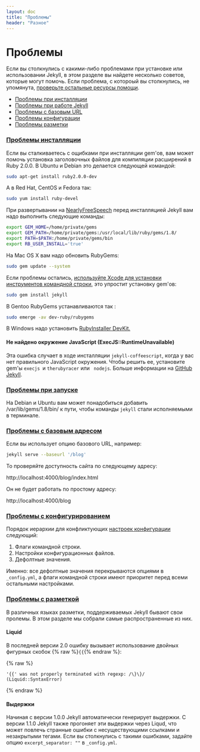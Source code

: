 ```yaml
---
layout: doc
title: "Проблемы"
header: "Разное"
---
```

# Проблемы

Если вы столкнулись с какими-либо проблемами при установке или использовании Jekyll, в этом разделе вы найдете  несколько советов, которые могут помочь. Если проблема, с котороый вы столкнулись, не упомянута, [проверьте остальные ресурсы помощи](http://jekyllrb.com/help/).

* [Проблемы при инсталляции](/documentation/25_troubleshooting.html#installation-problems)
* [Проблемы при работе Jekyll](/documentation/25_troubleshooting.html#problems-running-jekyll)
* [Проблемы с базовым URL](/documentation/25_troubleshooting.html#base-url-problems)
* [Проблемы конфигурации](/documentation/25_troubleshooting.html#configuration-problems)
* [Проблемы разметки](/documentation/25_troubleshooting.html#markup-problems)

### [Проблемы инсталляции](#installation-problems)

Если вы сталкиваетесь с ощибками при инсталляции gem'ов, вам может помочь установка заголовочных файлов для компиляции расширений в Ruby 2.0.0. В Ubuntu и Debian это делается следующей командой:

```bash
sudo apt-get install ruby2.0.0-dev
```

А в  Red Hat, CentOS и  Fedora так:
```bash
sudo yum install ruby-devel
```

При развертывании на [NearlyFreeSpeech](https://www.nearlyfreespeech.net/) перед инсталляцией Jekyll вам надо выполнить следующие команды:

```bash
export GEM_HOME=/home/private/gems
export GEM_PATH=/home/private/gems:/usr/local/lib/ruby/gems/1.8/
export PATH=$PATH:/home/private/gems/bin
export RB_USER_INSTALL='true'
```

На  Mac OS X вам надо обновить RubyGems:

```bash
sudo gem update --system
```

Если проблемы остались, [используйте Xcode для установки инструментов командной строки](http://www.zlu.me/ruby/os%20x/gem/mountain%20lion/2012/02/21/install-native-ruby-gem-in-mountain-lion-preview.html), это упростит установку gem'ов:

```bash
sudo gem install jekyll
```

В Gentoo RubyGems устанавливаются так :

```bash
sudo emerge -av dev-ruby/rubygems
```

В Windows надо установить [RubyInstaller DevKit.](https://wiki.github.com/oneclick/rubyinstaller/development-kit)

#### Не найдено окружение JavaScript (ExecJS::RuntimeUnavailable)

Эта ошибка случает в ходе инсталляции `jekyll-coffeescript`, когда у вас нет правильного JavaScript окружения. Чтобы решить ее, установите gem'ы `execjs `и `therubyracer` или ` nodejs`. Больше информации на [GitHub Jekyll](https://github.com/jekyll/jekyll/issues/2327).

### [Проблемы при запуске](#problems-running-jekyll)

На Debian и Ubuntu вам может понадобиться добавить /var/lib/gems/1.8/bin/ к пути, чтобы команды `jekyll` стали исполняемыми в терминале.

### [Проблемы с базовым адресом](#base-url-problems)

Если вы использует опцию базового URL, например:

```bash
jekyll serve --baseurl '/blog'
```

То проверяйте доступность сайта по следующему адресу:


http://localhost:4000/blog/index.html


Он не будет работать по простому адресу:


http://localhost:4000/blog


### [Проблемы  с конфигурированием](#configuration-problems)

Порядок иерархии для конфликтующих [настроек конфигурации](/documentation/06_configuration.html) следующий:

1. Флаги командной строки.
2. Настройки конфигурационных файлов.
3. Дефолтные значения.

Именно: все дефолтные значения перекрываются опциями в `_config.yml`, а флаги командной строки имеют приоритет перед всеми остальными настройками.

### [Проблемы с разметкой](#markup-problems)

В различных языках разметки, поддерживаемых Jekyll бывают свои пролемы. В этом разделе мы собрали самые распространенные из них.

#### Liquid

В последней версии 2.0 ошибку вызывает использование двойных фигурных скобок {% raw %}`{{`{% endraw %}:

{% raw %}

```
'{{' was not properly terminated with regexp: /\}\}/  (Liquid::SyntaxError)
```

{% endraw %}

#### Выдержки

Начиная с версии 1.0.0 Jekyll автоматически генерирует выдержки. С версии 1.1.0 Jekyll  также прогоняет эти выдержки через Liqud, что может повлечь странные ошибки с несуществующими ссылками и незакрытыми тегами. Если вы столкнулись с такими ошибками, задайте опцию `excerpt_separator: ""` в `_config.yml`.

